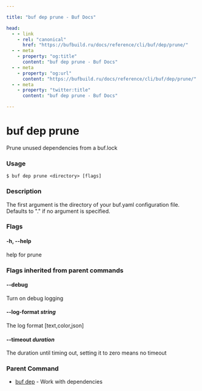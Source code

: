```yaml
---

title: "buf dep prune - Buf Docs"

head:
  - - link
    - rel: "canonical"
      href: "https://bufbuild.ru/docs/reference/cli/buf/dep/prune/"
  - - meta
    - property: "og:title"
      content: "buf dep prune - Buf Docs"
  - - meta
    - property: "og:url"
      content: "https://bufbuild.ru/docs/reference/cli/buf/dep/prune/"
  - - meta
    - property: "twitter:title"
      content: "buf dep prune - Buf Docs"

---
```


# buf dep prune

Prune unused dependencies from a buf.lock

### Usage

```console
$ buf dep prune <directory> [flags]
```

### Description

The first argument is the directory of your buf.yaml configuration file. Defaults to "." if no argument is specified.

### Flags

#### \-h, --help

help for prune

### Flags inherited from parent commands

#### \--debug

Turn on debug logging

#### \--log-format _string_

The log format \[text,color,json\]

#### \--timeout _duration_

The duration until timing out, setting it to zero means no timeout

### Parent Command

- [buf dep](../) - Work with dependencies
